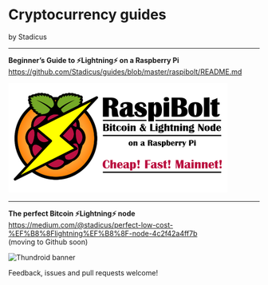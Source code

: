 # Cryptocurrency guides 
by Stadicus

---

**Beginner’s Guide to ️⚡Lightning️⚡ on a Raspberry Pi**  
https://github.com/Stadicus/guides/blob/master/raspibolt/README.md

![RaspiBolt banner](raspibolt/images/00_raspibolt_banner_440.png)


---

**The perfect Bitcoin ⚡️Lightning️⚡ node**  
https://medium.com/@stadicus/perfect-low-cost-%EF%B8%8Flightning%EF%B8%8F-node-4c2f42a4ff7b  
(moving to Github soon)

![Thundroid banner](https://github.com/Stadicus/guides/raw/ubuntu16.04/ubuntu/images/thundroid_banner_440.jpg)


Feedback, issues and pull requests welcome!
